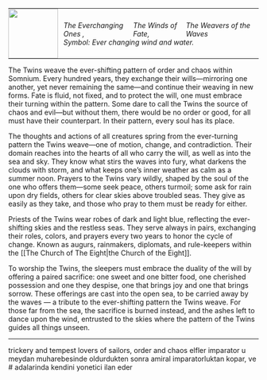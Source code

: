 <hr style="margin: 0;">
<span style="margin:0; display: inline-flex; align-items: center; gap: 3px;">
  <img src="The Twins.png" width="100" style="margin:0; margin-right: 8px;">
  <span style="margin:0; display: flex; flex-direction: column;">
    <span style="margin:0; display: inline-flex; gap: 3px;">
      <em>The Everchanging Ones ,</em>
      <em>The Winds of Fate,</em>
      <em>The Weavers of the Waves</em>
    </span>
    <span><em>Symbol: Ever changing wind and water.</em></span>
  </span>
</span>
<hr style="margin: 0;">

The Twins weave the ever-shifting pattern of order and chaos within Somnium. Every hundred years, they exchange their wills—mirroring one another, yet never remaining the same—and continue their weaving in new forms. Fate is fluid, not fixed, and to protect the will, one must embrace their turning within the pattern. Some dare to call the Twins the source of chaos and evil—but without them, there would be no order or good, for all must have their counterpart. In their pattern, every soul has its place.

The thoughts and actions of all creatures spring from the ever-turning pattern the Twins weave—one of motion, change, and contradiction. Their domain reaches into the hearts of all who carry the will, as well as into the sea and sky. They know what stirs the waves into fury, what darkens the clouds with storm, and what keeps one’s inner weather as calm as a summer noon. Prayers to the Twins vary wildly, shaped by the soul of the one who offers them—some seek peace, others turmoil; some ask for rain upon dry fields, others for clear skies above troubled seas. They give as easily as they take, and those who pray to them must be ready for either.

Priests of the Twins wear robes of dark and light blue, reflecting the ever-shifting skies and the restless seas. They serve always in pairs, exchanging their roles, colors, and prayers every two years to honor the cycle of change. Known as augurs, rainmakers, diplomats, and rule-keepers within the [[The Church of The Eight|the Church of the Eight]].

To worship the Twins, the sleepers must embrace the duality of the will by offering a paired sacrifice: one sweet and one bitter food, one cherished possession and one they despise, one that brings joy and one that brings sorrow. These offerings are cast into the open sea, to be carried away by the waves — a tribute to the ever-shifting pattern the Twins weave. For those far from the sea, the sacrifice is burned instead, and the ashes left to dance upon the wind, entrusted to the skies where the pattern of the Twins guides all things unseen.
<hr style="margin: 0;">

trickery and tempest
lovers of sailors,
order and chaos
elfler imparator u meydan muharebesinde oldurdukten sonra amiral imparatorluktan kopar, ve # adalarinda kendini yonetici ilan eder